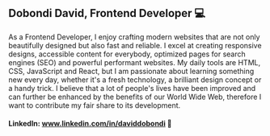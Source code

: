## Dobondi David, Frontend Developer 💻

As a Frontend Developer, I enjoy crafting modern websites that are not only beautifully designed but also fast and reliable. I excel at creating responsive designs, accessible content for everybody, optimized pages for search engines (SEO) and powerful performant websites. My daily tools are HTML, CSS, JavaScript and React, but I am passionate about learning something new every day, whether it's a fresh technology, a brilliant design concept or a handy trick. I believe that a lot of people's lives have been improved and can further be enhanced by the benefits of our World Wide Web, therefore I want to contribute my fair share to its development.
<!-- 
#### Personal website & portfolio: www.dobondidavid.work 🐱‍💻
#### Resume: www.dobondidavid.work/CV 📄  -->
#### LinkedIn: www.linkedin.com/in/daviddobondi 🔗

